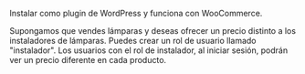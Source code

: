 Instalar como plugin de WordPress y funciona con WooCommerce.

Supongamos que vendes lámparas y deseas ofrecer un precio distinto a los instaladores de lámparas. Puedes crear un rol de usuario llamado "instalador". Los usuarios con el rol de instalador, al iniciar sesión, podrán ver un precio diferente en cada producto.
